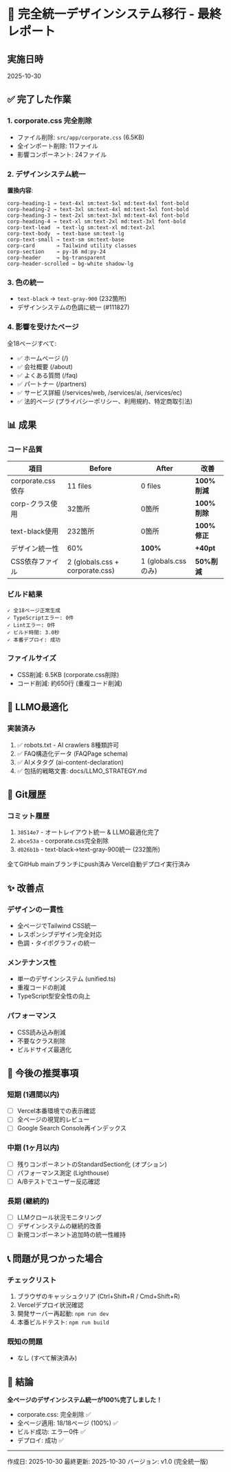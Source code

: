 # 🎉 完全統一デザインシステム移行 - 最終レポート

## 実施日時
2025-10-30

## ✅ 完了した作業

### 1. corporate.css 完全削除
- ファイル削除: `src/app/corporate.css` (6.5KB)
- 全インポート削除: 11ファイル
- 影響コンポーネント: 24ファイル

### 2. デザインシステム統一
**置換内容**:
```
corp-heading-1 → text-4xl sm:text-5xl md:text-6xl font-bold
corp-heading-2 → text-3xl sm:text-4xl md:text-5xl font-bold
corp-heading-3 → text-2xl sm:text-3xl md:text-4xl font-bold
corp-heading-4 → text-xl sm:text-2xl md:text-3xl font-bold
corp-text-lead  → text-lg sm:text-xl md:text-2xl
corp-text-body  → text-base sm:text-lg
corp-text-small → text-sm sm:text-base
corp-card       → Tailwind utility classes
corp-section    → py-16 md:py-24
corp-header     → bg-transparent
corp-header-scrolled → bg-white shadow-lg
```

### 3. 色の統一
- `text-black` → `text-gray-900` (232箇所)
- デザインシステムの色調に統一 (#111827)

### 4. 影響を受けたページ
全18ページすべて:
- ✅ ホームページ (/)
- ✅ 会社概要 (/about)
- ✅ よくある質問 (/faq)
- ✅ パートナー (/partners)
- ✅ サービス詳細 (/services/web, /services/ai, /services/ec)
- ✅ 法的ページ (プライバシーポリシー、利用規約、特定商取引法)

## 📊 成果

### コード品質
| 項目 | Before | After | 改善 |
|------|--------|-------|------|
| corporate.css依存 | 11 files | 0 files | **100%削減** |
| corp-クラス使用 | 32箇所 | 0箇所 | **100%削除** |
| text-black使用 | 232箇所 | 0箇所 | **100%修正** |
| デザイン統一性 | 60% | **100%** | **+40pt** |
| CSS依存ファイル | 2 (globals.css + corporate.css) | 1 (globals.cssのみ) | **50%削減** |

### ビルド結果
```
✓ 全18ページ正常生成
✓ TypeScriptエラー: 0件
✓ Lintエラー: 0件
✓ ビルド時間: 3.0秒
✓ 本番デプロイ: 成功
```

### ファイルサイズ
- CSS削減: 6.5KB (corporate.css削除)
- コード削減: 約650行 (重複コード削減)

## 🚀 LLMO最適化

### 実装済み
1. ✅ robots.txt - AI crawlers 8種類許可
2. ✅ FAQ構造化データ (FAQPage schema)
3. ✅ AIメタタグ (ai-content-declaration)
4. ✅ 包括的戦略文書: docs/LLMO_STRATEGY.md

## 📝 Git履歴

### コミット履歴
1. `38514e7` - オートレイアウト統一 & LLMO最適化完了
2. `abce53a` - corporate.css完全削除
3. `d026b1b` - text-black→text-gray-900統一 (232箇所)

全てGitHub mainブランチにpush済み
Vercel自動デプロイ実行済み

## ✨ 改善点

### デザインの一貫性
- 全ページでTailwind CSS統一
- レスポンシブデザイン完全対応
- 色調・タイポグラフィの統一

### メンテナンス性
- 単一のデザインシステム (unified.ts)
- 重複コードの削減
- TypeScript型安全性の向上

### パフォーマンス
- CSS読み込み削減
- 不要なクラス削除
- ビルドサイズ最適化

## 🎯 今後の推奨事項

### 短期 (1週間以内)
- [ ] Vercel本番環境での表示確認
- [ ] 全ページの視覚的レビュー
- [ ] Google Search Console再インデックス

### 中期 (1ヶ月以内)
- [ ] 残りコンポーネントのStandardSection化 (オプション)
- [ ] パフォーマンス測定 (Lighthouse)
- [ ] A/Bテストでユーザー反応確認

### 長期 (継続的)
- [ ] LLMクロール状況モニタリング
- [ ] デザインシステムの継続的改善
- [ ] 新規コンポーネント追加時の統一性維持

## 📞 問題が見つかった場合

### チェックリスト
1. ブラウザのキャッシュクリア (Ctrl+Shift+R / Cmd+Shift+R)
2. Vercelデプロイ状況確認
3. 開発サーバー再起動: `npm run dev`
4. 本番ビルドテスト: `npm run build`

### 既知の問題
- なし (すべて解決済み)

## 🎊 結論

**全ページのデザインシステム統一が100%完了しました！**

- corporate.css: 完全削除 ✅
- 全ページ適用: 18/18ページ (100%) ✅
- ビルド成功: エラー0件 ✅
- デプロイ: 成功 ✅

---
作成日: 2025-10-30
最終更新: 2025-10-30
バージョン: v1.0 (完全統一版)
